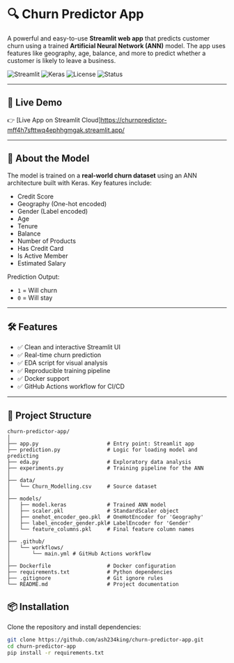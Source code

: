 # 🔍 Churn Predictor App

A powerful and easy-to-use **Streamlit web app** that predicts customer churn using a trained **Artificial Neural Network (ANN)** model. The app uses features like geography, age, balance, and more to predict whether a customer is likely to leave a business.

![Streamlit](https://img.shields.io/badge/Made%20with-Streamlit-blue)
![Keras](https://img.shields.io/badge/Backend-Keras-red)
![License](https://img.shields.io/badge/License-MIT-green)
![Status](https://img.shields.io/badge/Status-Active-brightgreen)

---

## 🚀 Live Demo

👉 [Live App on Streamlit Cloud]https://churnpredictor-mff4h7sfttwq4ephhgmgak.streamlit.app/ 


---

## 🧠 About the Model

The model is trained on a **real-world churn dataset** using an ANN architecture built with Keras. Key features include:

- Credit Score
- Geography (One-hot encoded)
- Gender (Label encoded)
- Age
- Tenure
- Balance
- Number of Products
- Has Credit Card
- Is Active Member
- Estimated Salary

Prediction Output:
- `1` = Will churn  
- `0` = Will stay

---

## 🛠 Features

- ✅ Clean and interactive Streamlit UI
- ✅ Real-time churn prediction
- ✅ EDA script for visual analysis
- ✅ Reproducible training pipeline
- ✅ Docker support
- ✅ GitHub Actions workflow for CI/CD

---

## 📁 Project Structure
```
churn-predictor-app/
│
├── app.py                      # Entry point: Streamlit app
├── prediction.py               # Logic for loading model and predicting
├── eda.py                      # Exploratory data analysis
├── experiments.py              # Training pipeline for the ANN
│
├── data/
│   └── Churn_Modelling.csv     # Source dataset
│
├── models/
│   ├── model.keras             # Trained ANN model
│   ├── scaler.pkl              # StandardScaler object
│   ├── onehot_encoder_geo.pkl  # OneHotEncoder for 'Geography'
│   ├── label_encoder_gender.pkl# LabelEncoder for 'Gender'
│   └── feature_columns.pkl     # Final feature column names
│
├── .github/
│   └── workflows/
│       └── main.yml # GitHub Actions workflow
│
├── Dockerfile                  # Docker configuration
├── requirements.txt            # Python dependencies
├── .gitignore                  # Git ignore rules
└── README.md                   # Project documentation
```


## 📦 Installation

Clone the repository and install dependencies:

```bash
git clone https://github.com/ash234king/churn-predictor-app.git
cd churn-predictor-app
pip install -r requirements.txt